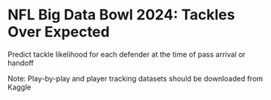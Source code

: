 # NFL Big Data Bowl 2024: Tackles Over Expected
Predict tackle likelihood for each defender at the time of pass arrival or handoff

Note: Play-by-play and player tracking datasets should be downloaded from Kaggle
